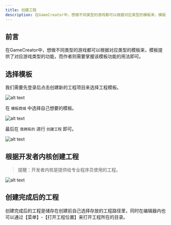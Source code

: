 ```yaml
---
title: 创建工程
description: 在GameCreator中，想做不同类型的游戏都可以根据对应类型的模板来，模板提供了对应游戏类型的功能，而作者则需要掌握该模板功能的用法即可。
---
```


## 前言

在GameCreator中，想做不同类型的游戏都可以根据对应类型的模板来，模板提供了对应游戏类型的功能，而作者则需要掌握该模板功能的用法即可。

## 选择模板

我们需要先登录后点击创建新的工程项目来选择工程模板。

![alt text](https://cdn.gcw.wiki/gcw/image/zh_hans/getting-started/3.createproject/image.png)

在 `模板商城` 中选择自己想要的模板。

![alt text](https://cdn.gcw.wiki/gcw/image/zh_hans/getting-started/3.createproject/image-1.png)

最后在 `我拥有的` 进行 `创建工程` 即可。

![alt text](https://cdn.gcw.wiki/gcw/image/zh_hans/getting-started/3.createproject/image-2.png)

## 根据开发者内核创建工程

> 提醒：开发者内核是提供给专业程序员使用的工程。

![alt text](https://cdn.gcw.wiki/gcw/image/zh_hans/getting-started/3.createproject/image-3.png)

## 创建完成后的工程

创建完成后的工程是储存在创建前自己选择存放的工程路径里，同时在编辑器内也可以通过【菜单】-【打开工程位置】来打开工程所在的目录。
